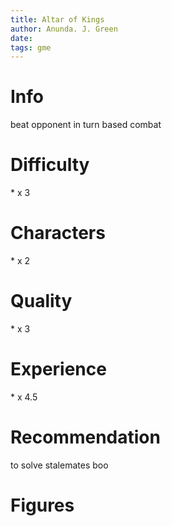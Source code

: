 ```yaml
---
title: Altar of Kings
author: Anunda. J. Green
date:
tags: gme
---
```

# Info
beat opponent in turn based combat

# Difficulty
\* x 3

# Characters
\* x 2

# Quality
\* x 3

# Experience
\* x 4.5

# Recommendation
to solve stalemates
boo
# Figures

